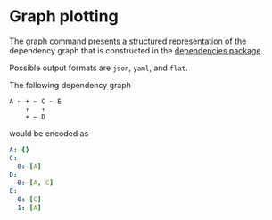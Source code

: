 # Graph plotting

The graph command presents a structured representation of the dependency graph
that is constructed in the [dependencies package](../dependencies/readme.md).

Possible output formats are `json`, `yaml`, and `flat`.

The following dependency graph

```test
A ← + ← C ← E
    ↑   ↑
    + ← D
```

would be encoded as

```yaml
A: {}
C:
  0: [A]
D:
  0: [A, C]
E:
  0: [C]
  1: [A]
```
